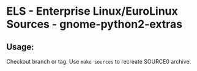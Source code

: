 # ELS - Enterprise Linux/EuroLinux Sources - gnome-python2-extras
 
## Usage:
  Checkout branch or tag. Use `make sources` to recreate  SOURCE0 archive.

